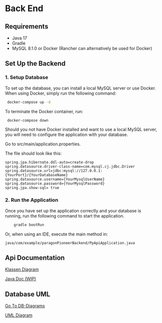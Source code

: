 # Back End
## Requirements
- Java 17
- Gradle
- MySQL 8.1.0 or Docker (Rancher can alternatively be used for Docker)

## Set Up the Backend

### 1. Setup Database

To set up the database, you can install a local MySQL server or use Docker. When using Docker, simply run the following command:
    
```bash
 docker-compose up -d
```

To terminate the Docker container, run:

```bash
 docker-compose down
```

Should you not have Docker installed and want to use a local MySQL server, you will need to configure the application with your database.

Go to src/main/application.properties.

The file should look like this:

    spring.jpa.hibernate.ddl-auto=create-drop
    spring.datasource.driver-class-name=com.mysql.cj.jdbc.Driver
    spring.datasource.url=jdbc:mysql://127.0.0.1:{YourPort}/{YourDatabaseName}
    spring.datasource.username={YourMysqlUserName}
    spring.datasource.password={YourMysqlPassword}
    spring.jpa.show-sql= true

### 2. Run the Application

Once you have set up the application correctly and your database is running, run the following command to start the application.

```bash
    gradle bootRun
```

Or, when using an IDE, execute the main method in:

    java/com/example/paragonPioneerBackend/PpApiApplication.java


## Api Documentation

[Klassen Diagram](./Documentation/Code/src.png)

[Java Doc (WIP)](https://htmlpreview.github.io/?https://raw.githubusercontent.com/LF12-ParagonPioneer/ParagonPioneer-BeParagonPioneer-Be/tree/develop/Documentation/Java/index.html)

## Database UML

[Go To DB-Diagrams](https://dbdiagram.io/d/PP-PR-655c68de3be14957876943d3)

[UML Diagram](./Documentation/Database/ppAssemblyLineBa.png)

